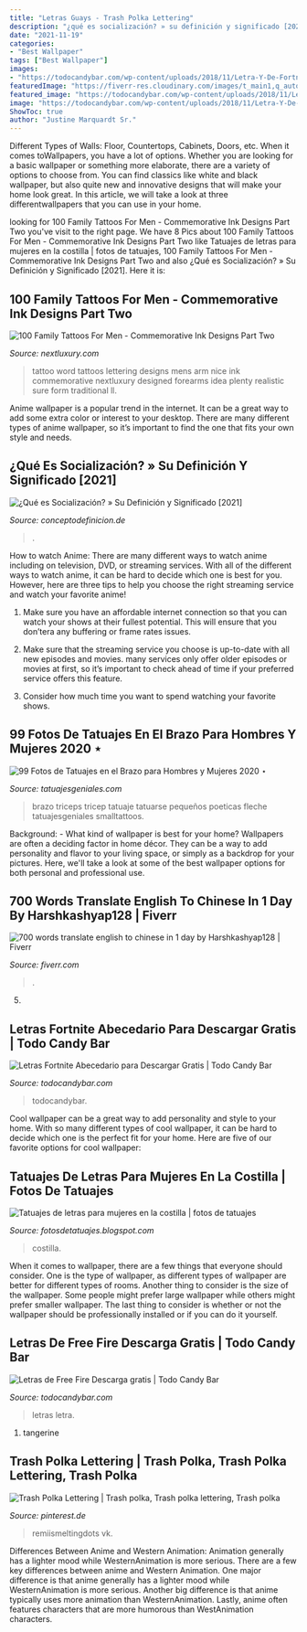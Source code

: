 ```yaml
---
title: "Letras Guays - Trash Polka Lettering"
description: "¿qué es socialización? » su definición y significado [2021]"
date: "2021-11-19"
categories:
- "Best Wallpaper"
tags: ["Best Wallpaper"]
images:
- "https://todocandybar.com/wp-content/uploads/2018/11/Letra-Y-De-Fortnite-Abecedario.jpg"
featuredImage: "https://fiverr-res.cloudinary.com/images/t_main1,q_auto,f_auto,q_auto,f_auto/gigs/110445485/original/2cd8821c4c070daf98b11df26b24b6bc9080013a/700-words-translate-english-to-chinese-in-1-day.jpg"
featured_image: "https://todocandybar.com/wp-content/uploads/2018/11/Letra-Y-De-Fortnite-Abecedario.jpg"
image: "https://todocandybar.com/wp-content/uploads/2018/11/Letra-Y-De-Fortnite-Abecedario.jpg"
ShowToc: true
author: "Justine Marquardt Sr."
---
```



Different Types of Walls: Floor, Countertops, Cabinets, Doors, etc.
When it comes toWallpapers, you have a lot of options. Whether you are looking for a basic wallpaper or something more elaborate, there are a variety of options to choose from. You can find classics like white and black wallpaper, but also quite new and innovative designs that will make your home look great. In this article, we will take a look at three differentwallpapers that you can use in your home.

	

		
looking for 100 Family Tattoos For Men - Commemorative Ink Designs Part Two you've visit to the right page. We have 8 Pics about 100 Family Tattoos For Men - Commemorative Ink Designs Part Two like Tatuajes de letras para mujeres en la costilla | fotos de tatuajes, 100 Family Tattoos For Men - Commemorative Ink Designs Part Two and also ¿Qué es Socialización? » Su Definición y Significado [2021]. Here it is:
		
    
## 100 Family Tattoos For Men - Commemorative Ink Designs Part Two

<img loading=lazy src="http://nextluxury.com/wp-content/uploads/mens-forearms-family-word-tattoo.jpg" onerror="this.onerror=null;this.src='https://tse3.mm.bing.net/th?id=OIP.A8faSTc9sVardCyiDjGXVwHaHa&amp;pid=15.1';" alt="100 Family Tattoos For Men - Commemorative Ink Designs Part Two">

_Source: nextluxury.com_

>tattoo word tattoos lettering designs mens arm nice ink commemorative nextluxury designed forearms idea plenty realistic sure form traditional ll. 

	

Anime wallpaper is a popular trend in the internet. It can be a great way to add some extra color or interest to your desktop. There are many different types of anime wallpaper, so it’s important to find the one that fits your own style and needs.

    
## ¿Qué Es Socialización? » Su Definición Y Significado [2021]

<img loading=lazy src="https://conceptodefinicion.de/wp-content/uploads/2016/11/Socialización2.jpg" onerror="this.onerror=null;this.src='https://tse2.mm.bing.net/th?id=OIP.KBRCOSOaU5oazlAsjWPcIwHaEh&amp;pid=15.1';" alt="¿Qué es Socialización? » Su Definición y Significado [2021]">

_Source: conceptodefinicion.de_

>. 

	

How to watch Anime: There are many different ways to watch anime including on television, DVD, or streaming services.
With all of the different ways to watch anime, it can be hard to decide which one is best for you. However, here are three tips to help you choose the right streaming service and watch your favorite anime!
1. Make sure you have an affordable internet connection so that you can watch your shows at their fullest potential. This will ensure that you don’tera any buffering or frame rates issues.

2. Make sure that the streaming service you choose is up-to-date with all new episodes and movies. many services only offer older episodes or movies at first, so it’s important to check ahead of time if your preferred service offers this feature.

3. Consider how much time you want to spend watching your favorite shows.

    
## 99 Fotos De Tatuajes En El Brazo Para Hombres Y Mujeres 2020 ⋆

<img loading=lazy src="http://www.tatuajesgeniales.com/wp-content/uploads/2018/09/tattoo-brazos-frases-nombres-6.jpg?189db0" onerror="this.onerror=null;this.src='https://tse2.mm.bing.net/th?id=OIP.H2KERI4DAYNl6e-DAUvbrAHaHa&amp;pid=15.1';" alt="99 Fotos de Tatuajes en el Brazo para Hombres y Mujeres 2020 ⋆">

_Source: tatuajesgeniales.com_

>brazo triceps tricep tatuaje tatuarse pequeños poeticas fleche tatuajesgeniales smalltattoos. 

	

Background: - What kind of wallpaper is best for your home?
Wallpapers are often a deciding factor in home décor. They can be a way to add personality and flavor to your living space, or simply as a backdrop for your pictures. Here, we'll take a look at some of the best wallpaper options for both personal and professional use.

    
## 700 Words Translate English To Chinese In 1 Day By Harshkashyap128 | Fiverr

<img loading=lazy src="https://fiverr-res.cloudinary.com/images/t_main1,q_auto,f_auto,q_auto,f_auto/gigs/110445485/original/2cd8821c4c070daf98b11df26b24b6bc9080013a/700-words-translate-english-to-chinese-in-1-day.jpg" onerror="this.onerror=null;this.src='https://tse2.mm.bing.net/th?id=OIP.JEm3ohxyGLco7OZco6c1YAHaLS&amp;pid=15.1';" alt="700 words translate english to chinese in 1 day by Harshkashyap128 | Fiverr">

_Source: fiverr.com_

>. 

	

5.

    
## Letras Fortnite Abecedario Para Descargar Gratis | Todo Candy Bar

<img loading=lazy src="https://todocandybar.com/wp-content/uploads/2018/11/Letra-Y-De-Fortnite-Abecedario.jpg" onerror="this.onerror=null;this.src='https://tse4.mm.bing.net/th?id=OIP._hT5iDnmRVIBtljyJhVKwgAAAA&amp;pid=15.1';" alt="Letras Fortnite Abecedario para Descargar Gratis | Todo Candy Bar">

_Source: todocandybar.com_

>todocandybar. 

	

Cool wallpaper can be a great way to add personality and style to your home. With so many different types of cool wallpaper, it can be hard to decide which one is the perfect fit for your home. Here are five of our favorite options for cool wallpaper: 

    
## Tatuajes De Letras Para Mujeres En La Costilla | Fotos De Tatuajes

<img loading=lazy src="http://1.bp.blogspot.com/-M-4uoQpiW4Y/TlAfYlc38pI/AAAAAAAAAOw/sFroWJ4Y93w/s1600/texto+tatuaje+costilla+mujer.jpeg" onerror="this.onerror=null;this.src='https://tse1.mm.bing.net/th?id=OIP.dliijMpuZBDPLTVZG9WbkAHaJ4&amp;pid=15.1';" alt="Tatuajes de letras para mujeres en la costilla | fotos de tatuajes">

_Source: fotosdetatuajes.blogspot.com_

>costilla. 

	

When it comes to wallpaper, there are a few things that everyone should consider. One is the type of wallpaper, as different types of wallpaper are better for different types of rooms. Another thing to consider is the size of the wallpaper. Some people might prefer large wallpaper while others might prefer smaller wallpaper. The last thing to consider is whether or not the wallpaper should be professionally installed or if you can do it yourself.

    
## Letras De Free Fire Descarga Gratis | Todo Candy Bar

<img loading=lazy src="https://todocandybar.com/wp-content/uploads/2021/03/Letra-e-Free-Fire-Letters-257x300.png" onerror="this.onerror=null;this.src='https://tse2.mm.bing.net/th?id=OIP.H9sCQaXVKGTZTYrYHVU8wAAAAA&amp;pid=15.1';" alt="Letras de Free Fire Descarga gratis | Todo Candy Bar">

_Source: todocandybar.com_

>letras letra. 

	

1. tangerine 

    
## Trash Polka Lettering | Trash Polka, Trash Polka Lettering, Trash Polka

<img loading=lazy src="https://i.pinimg.com/736x/26/bd/15/26bd1587d5cdb9e7734b4c02752203b0--lettering-tattoo-tattoo-art.jpg" onerror="this.onerror=null;this.src='https://tse3.mm.bing.net/th?id=OIP.EkypoKGunVa_yr7RPEWxVwHaEc&amp;pid=15.1';" alt="Trash Polka Lettering | Trash polka, Trash polka lettering, Trash polka">

_Source: pinterest.de_

>remiismeltingdots vk. 

	

Differences Between Anime and Western Animation: Animation generally has a lighter mood while WesternAnimation is more serious.
There are a few key differences between anime and Western Animation. One major difference is that anime generally has a lighter mood while WesternAnimation is more serious. Another big difference is that anime typically uses more animation than WesternAnimation. Lastly, anime often features characters that are more humorous than WestAnimation characters.

